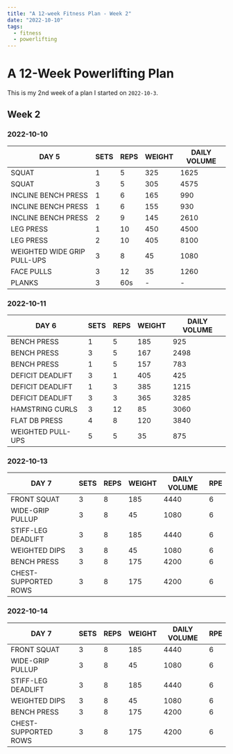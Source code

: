```yaml
---
title: "A 12-week Fitness Plan - Week 2"
date: "2022-10-10"
tags:
  - fitness
  - powerlifting
---
```


# A 12-Week Powerlifting Plan

This is my 2nd week of a plan I started on `2022-10-3`.

## Week 2

### 2022-10-10

| DAY 5                       | SETS | REPS | WEIGHT | DAILY VOLUME |
| --------------------------- | ---- | ---- | ------ | ------------ |
| SQUAT                       | 1    | 5    | 325    | 1625         |
| SQUAT                       | 3    | 5    | 305    | 4575         |
| INCLINE BENCH PRESS         | 1    | 6    | 165    | 990          |
| INCLINE BENCH PRESS         | 1    | 6    | 155    | 930          |
| INCLINE BENCH PRESS         | 2    | 9    | 145    | 2610         |
| LEG PRESS                   | 1    | 10   | 450    | 4500         |
| LEG PRESS                   | 2    | 10   | 405    | 8100         |
| WEIGHTED WIDE GRIP PULL-UPS | 3    | 8    | 45     | 1080         |
| FACE PULLS                  | 3    | 12   | 35     | 1260         |
| PLANKS                      | 3    | 60s  | -      | -            |

### 2022-10-11

| DAY 6             | SETS | REPS | WEIGHT | DAILY VOLUME |
| ----------------- | ---- | ---- | ------ | ------------ |
| BENCH PRESS       | 1    | 5    | 185    | 925          |
| BENCH PRESS       | 3    | 5    | 167    | 2498         |
| BENCH PRESS       | 1    | 5    | 157    | 783          |
| DEFICIT DEADLIFT  | 3    | 1    | 405    | 425          |
| DEFICIT DEADLIFT  | 1    | 3    | 385    | 1215         |
| DEFICIT DEADLIFT  | 3    | 3    | 365    | 3285         |
| HAMSTRING CURLS   | 3    | 12   | 85     | 3060         |
| FLAT DB PRESS     | 4    | 8    | 120    | 3840         |
| WEIGHTED PULL-UPS | 5    | 5    | 35     | 875          |

### 2022-10-13

| DAY 7                | SETS | REPS | WEIGHT | DAILY VOLUME | RPE |
| -------------------- | ---- | ---- | ------ | ------------ | --- |
| FRONT SQUAT          | 3    | 8    | 185    | 4440         | 6   |
| WIDE-GRIP PULLUP     | 3    | 8    | 45     | 1080         | 6   |
| STIFF-LEG DEADLIFT   | 3    | 8    | 185    | 4440         | 6   |
| WEIGHTED DIPS        | 3    | 8    | 45     | 1080         | 6   |
| BENCH PRESS          | 3    | 8    | 175    | 4200         | 6   |
| CHEST-SUPPORTED ROWS | 3    | 8    | 175    | 4200         | 6   |

### 2022-10-14

| DAY 7                | SETS | REPS | WEIGHT | DAILY VOLUME | RPE |
| -------------------- | ---- | ---- | ------ | ------------ | --- |
| FRONT SQUAT          | 3    | 8    | 185    | 4440         | 6   |
| WIDE-GRIP PULLUP     | 3    | 8    | 45     | 1080         | 6   |
| STIFF-LEG DEADLIFT   | 3    | 8    | 185    | 4440         | 6   |
| WEIGHTED DIPS        | 3    | 8    | 45     | 1080         | 6   |
| BENCH PRESS          | 3    | 8    | 175    | 4200         | 6   |
| CHEST-SUPPORTED ROWS | 3    | 8    | 175    | 4200         | 6   |
